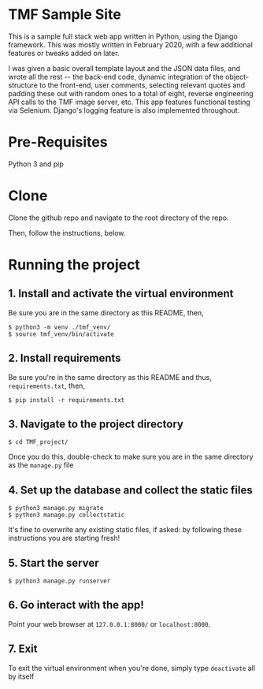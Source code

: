# TMF Sample Site

This is a sample full stack web app written in Python, using the Django framework. This was mostly written in February 2020, with a few additional features or tweaks added on later.

I was given a basic overall template layout and the JSON data files, and wrote all the rest -- the back-end code, dynamic integration of the object-structure to the front-end, user comments, selecting relevant quotes and padding these out with random ones to a total of eight, reverse engineering API calls to the TMF image server, etc. This app features functional testing via Selenium. Django's logging feature is also implemented throughout.

# Pre-Requisites
Python 3 and pip

# Clone
Clone the github repo and navigate to the root directory of the repo.

Then, follow the instructions, below.

# Running the project

## 1. Install and activate the virtual environment
Be sure you are in the same directory as this README, then,
```
$ python3 -m venv ./tmf_venv/
$ source tmf_venv/bin/activate
```

## 2. Install requirements
Be sure you're in the same directory as this README and thus, `requirements.txt`, then,
```
$ pip install -r requirements.txt
```

## 3. Navigate to the project directory
```
$ cd TMF_project/
```
Once you do this, double-check to make sure you are in the same directory as the `manage.py` file

## 4. Set up the database and collect the static files
```
$ python3 manage.py migrate
$ python3 manage.py collectstatic
```
It's fine to overwrite any existing static files, if asked: by following these instructions you are starting fresh!

## 5. Start the server
```
$ python3 manage.py runserver
```

## 6. Go interact with the app!
Point your web browser at `127.0.0.1:8000/` or `localhost:8000`.

## 7. Exit
To exit the virtual environment when you're done, simply type `deactivate` all by itself
